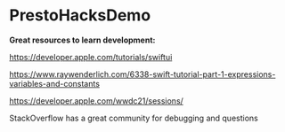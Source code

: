 # PrestoHacksDemo

**Great resources to learn development:**

https://developer.apple.com/tutorials/swiftui

https://www.raywenderlich.com/6338-swift-tutorial-part-1-expressions-variables-and-constants

https://developer.apple.com/wwdc21/sessions/

StackOverflow has a great community for debugging and questions
